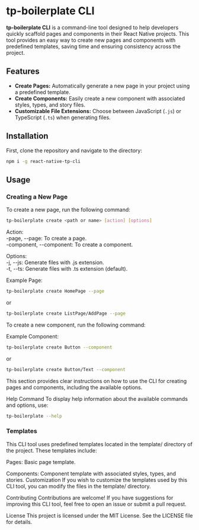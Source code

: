 # tp-boilerplate CLI

**tp-boilerplate CLI** is a command-line tool designed to help developers quickly scaffold pages and components in their React Native projects. This tool provides an easy way to create new pages and components with predefined templates, saving time and ensuring consistency across the project.

## Features

- **Create Pages:** Automatically generate a new page in your project using a predefined template.
- **Create Components:** Easily create a new component with associated styles, types, and story files.
- **Customizable File Extensions:** Choose between JavaScript (`.js`) or TypeScript (`.ts`) when generating files.

## Installation

First, clone the repository and navigate to the directory:

```bash
npm i -g react-native-tp-cli
```

## Usage

### Creating a New Page

To create a new page, run the following command:

```bash
tp-boilerplate create <path or name> [action] [options]
```

Action:<br />
-page, --page: To create a page.<br />
-component, --component: To create a component.

Options:<br />
-j, --js: Generate files with .js extension.<br />
-t, --ts: Generate files with .ts extension (default).

Example Page:

```bash
tp-boilerplate create HomePage --page
```

or

```bash
tp-boilerplate create ListPage/AddPage --page
```

To create a new component, run the following command:

Example Component:

```bash
tp-boilerplate create Button --component
```

or

```bash
tp-boilerplate create Button/Text --component
```

This section provides clear instructions on how to use the CLI for creating pages and components, including the available options.

Help Command
To display help information about the available commands and options, use:

```bash
tp-boilerplate --help
```

### Templates

This CLI tool uses predefined templates located in the template/ directory of the project. These templates include:

Pages: Basic page template.

Components: Component template with associated styles, types, and stories.
Customization
If you wish to customize the templates used by this CLI tool, you can modify the files in the template/ directory.

Contributing
Contributions are welcome! If you have suggestions for improving this CLI tool, feel free to open an issue or submit a pull request.

License
This project is licensed under the MIT License. See the LICENSE file for details.
